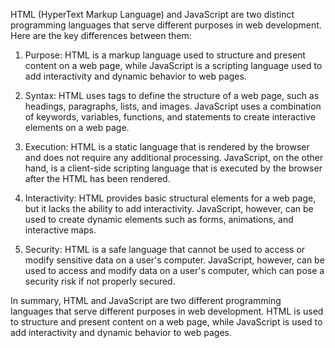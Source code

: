 HTML (HyperText Markup Language) and JavaScript are two distinct programming languages that serve different purposes in web development. Here are the key differences between them:

1. Purpose: HTML is a markup language used to structure and present content on a web page, while JavaScript is a scripting language used to add interactivity and dynamic behavior to web pages.

2. Syntax: HTML uses tags to define the structure of a web page, such as headings, paragraphs, lists, and images. JavaScript uses a combination of keywords, variables, functions, and statements to create interactive elements on a web page.

3. Execution: HTML is a static language that is rendered by the browser and does not require any additional processing. JavaScript, on the other hand, is a client-side scripting language that is executed by the browser after the HTML has been rendered.

4. Interactivity: HTML provides basic structural elements for a web page, but it lacks the ability to add interactivity. JavaScript, however, can be used to create dynamic elements such as forms, animations, and interactive maps.

5. Security: HTML is a safe language that cannot be used to access or modify sensitive data on a user's computer. JavaScript, however, can be used to access and modify data on a user's computer, which can pose a security risk if not properly secured.

In summary, HTML and JavaScript are two different programming languages that serve different purposes in web development. HTML is used to structure and present content on a web page, while JavaScript is used to add interactivity and dynamic behavior to web pages.